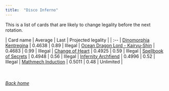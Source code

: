 ```yaml
---
title:  "Disco Inferno"
---
```


This is a list of cards that are likely to change legality before the next rotation.

| Card name | Average | Last | Projected legality |
| :-- |
[Dinomorphia Kentregina](https://db.ygoprodeck.com/card/?search=Dinomorphia%20Kentregina) | 0.4638 | 0.89 | Illegal |
[Ocean Dragon Lord - Kairyu-Shin](https://db.ygoprodeck.com/card/?search=Ocean%20Dragon%20Lord%20-%20Kairyu-Shin) | 0.4683 | 0.99 | Illegal |
[Change of Heart](https://db.ygoprodeck.com/card/?search=Change%20of%20Heart) | 0.4925 | 0.59 | Illegal |
[Spellbook of Secrets](https://db.ygoprodeck.com/card/?search=Spellbook%20of%20Secrets) | 0.4948 | 0.56 | Illegal |
[Infernity Archfiend](https://db.ygoprodeck.com/card/?search=Infernity%20Archfiend) | 0.4996 | 0.52 | Illegal |
[Mathmech Induction](https://db.ygoprodeck.com/card/?search=Mathmech%20Induction) | 0.5011 | 0.48 | Unlimited |

<br>

###### [Back home](index)